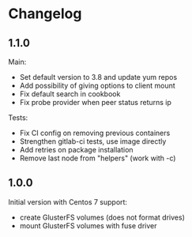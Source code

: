 Changelog
=========

1.1.0
-----

Main:

- Set default version to 3.8 and update yum repos
- Add possibility of giving options to client mount
- Fix default search in cookbook
- Fix probe provider when peer status returns ip

Tests:

- Fix CI config on removing previous containers
- Strengthen gitlab-ci tests, use image directly
- Add retries on package installation
- Remove last node from "helpers" (work with -c)

1.0.0
-----

Initial version with Centos 7 support:

- create GlusterFS volumes (does not format drives)
- mount GlusterFS volumes with fuse driver
